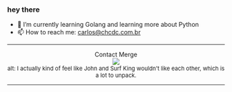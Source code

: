 ### hey there 

- :seedling: I’m currently learning Golang and learning more about Python
- :mailbox: How to reach me: carlos@chcdc.com.br


---


<!-- xkcd -->
<p align="center">Contact Merge</br><img src=https://imgs.xkcd.com/comics/contact_merge.png></br><font size =2>alt: I actually kind of feel like John and Surf King wouldn't like each other, which is a lot to unpack.</br></font></p></table></p> 


<!-- xkcd -->
---

